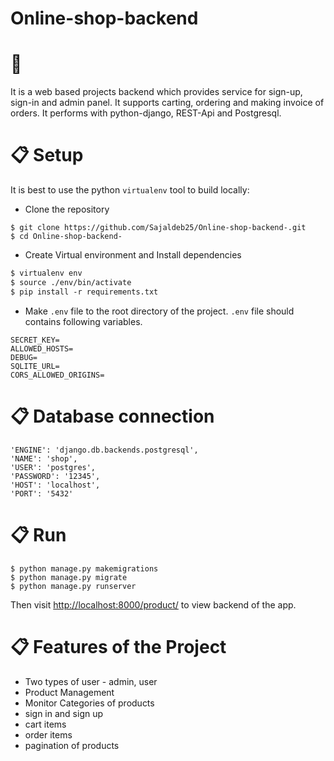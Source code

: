 # Online-shop-backend
# 📖 
It is a web based projects backend which provides service for sign-up, sign-in and admin panel. It supports carting, ordering and making invoice of orders. It performs with python-django, REST-Api and Postgresql. 

# 📋 Setup

It is best to use the python `virtualenv` tool to build locally:
- Clone the repository

```shell script
$ git clone https://github.com/Sajaldeb25/Online-shop-backend-.git
$ cd Online-shop-backend-
```
- Create Virtual environment and Install dependencies

```diff
$ virtualenv env
$ source ./env/bin/activate
$ pip install -r requirements.txt
```

- Make `.env` file to the root directory of the project. `.env` file should contains following variables.
```
SECRET_KEY=
ALLOWED_HOSTS=
DEBUG=
SQLITE_URL=
CORS_ALLOWED_ORIGINS=
```

# 📋 Database connection
```shell script
'ENGINE': 'django.db.backends.postgresql',
'NAME': 'shop',
'USER': 'postgres',
'PASSWORD': '12345',
'HOST': 'localhost',
'PORT': '5432'
```


# 📋 Run
```shell script
$ python manage.py makemigrations
$ python manage.py migrate
$ python manage.py runserver
```
Then visit [http://localhost:8000/product/](http://localhost:8000) to view backend of the app.

# 📋 Features of the Project

- Two types of user - admin, user
- Product Management
- Monitor Categories of products
- sign in and sign up 
- cart items
- order items
- pagination of products 

